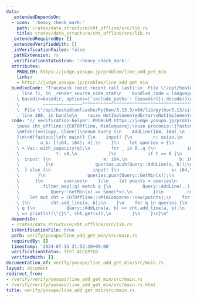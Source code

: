 ```yaml
---
data:
  _extendedDependsOn:
  - icon: ':heavy_check_mark:'
    path: crates/data_structure/cht_offline/src/lib.rs
    title: crates/data_structure/cht_offline/src/lib.rs
  _extendedRequiredBy: []
  _extendedVerifiedWith: []
  _isVerificationFailed: false
  _pathExtension: rs
  _verificationStatusIcon: ':heavy_check_mark:'
  attributes:
    PROBLEM: https://judge.yosupo.jp/problem/line_add_get_min
    links:
    - https://judge.yosupo.jp/problem/line_add_get_min
  bundledCode: "Traceback (most recent call last):\n  File \"/opt/hostedtoolcache/Python/3.13.3/x64/lib/python3.13/site-packages/onlinejudge_verify/documentation/build.py\"\
    , line 71, in _render_source_code_stat\n    bundled_code = language.bundle(stat.path,\
    \ basedir=basedir, options={'include_paths': [basedir]}).decode()\n          \
    \         ~~~~~~~~~~~~~~~^^^^^^^^^^^^^^^^^^^^^^^^^^^^^^^^^^^^^^^^^^^^^^^^^^^^^^^^^^^^^^^^^^\n\
    \  File \"/opt/hostedtoolcache/Python/3.13.3/x64/lib/python3.13/site-packages/onlinejudge_verify/languages/rust.py\"\
    , line 288, in bundle\n    raise NotImplementedError\nNotImplementedError\n"
  code: "// verification-helper: PROBLEM https://judge.yosupo.jp/problem/line_add_get_min\n\
    \nuse cht_offline::{CHTOffline, MinCompare};\nuse proconio::{fastout, input};\n\
    \n#[derive(Copy, Clone)]\nenum Query {\n    AddLine(i64, i64),\n    GetMin(i64),\n\
    }\n\n#[fastout]\nfn main() {\n    input! {\n        n: usize,\n        q: usize,\n\
    \        a_b: [(i64, i64); n],\n    }\n    let queries = {\n        let mut queries\
    \ = Vec::with_capacity(q);\n        for _ in 0..q {\n            input! {\n  \
    \              t: u8,\n            }\n            if t == 0 {\n              \
    \  input! {\n                    a: i64,\n                    b: i64,\n      \
    \          }\n                queries.push(Query::AddLine(a, b));\n          \
    \  } else {\n                input! {\n                    x: i64,\n         \
    \       }\n                queries.push(Query::GetMin(x));\n            }\n  \
    \      }\n        queries\n    };\n    let points = queries\n        .iter()\n\
    \        .filter_map(|q| match q {\n            Query::AddLine(..) => None,\n\
    \            Query::GetMin(x) => Some(*x),\n        })\n        .collect::<Vec<_>>();\n\
    \    let mut cht = CHTOffline::<MinCompare>::new(points);\n    for (a, b) in a_b\
    \ {\n        cht.add_line(a, b);\n    }\n    for q in queries {\n        match\
    \ q {\n            Query::AddLine(a, b) => cht.add_line(a, b),\n            Query::GetMin(x)\
    \ => println!(\"{}\", cht.get(x)),\n        }\n    }\n}\n"
  dependsOn:
  - crates/data_structure/cht_offline/src/lib.rs
  isVerificationFile: true
  path: verify/yosupo/line_add_get_min/src/main.rs
  requiredBy: []
  timestamp: '2024-07-15 21:52:20+09:00'
  verificationStatus: TEST_ACCEPTED
  verifiedWith: []
documentation_of: verify/yosupo/line_add_get_min/src/main.rs
layout: document
redirect_from:
- /verify/verify/yosupo/line_add_get_min/src/main.rs
- /verify/verify/yosupo/line_add_get_min/src/main.rs.html
title: verify/yosupo/line_add_get_min/src/main.rs
---
```

